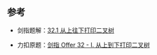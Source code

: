 ## 参考

- 剑指题解：[32.1 从上往下打印二叉树](https://github.com/Code-Jackwen/ZJW-Summary/blob/main/notes-md/To%20offer/%E6%A0%91/32.1%20%E4%BB%8E%E4%B8%8A%E5%BE%80%E4%B8%8B%E6%89%93%E5%8D%B0%E4%BA%8C%E5%8F%89%E6%A0%91.md)

- 力扣原题：[剑指 Offer 32 - I. 从上到下打印二叉树](https://leetcode-cn.com/problems/cong-shang-dao-xia-da-yin-er-cha-shu-lcof/)

